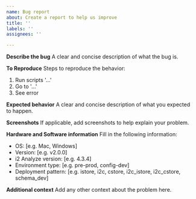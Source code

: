 ```yaml
---
name: Bug report
about: Create a report to help us improve
title: ''
labels: ''
assignees: ''

---
```


**Describe the bug**
A clear and concise description of what the bug is.

**To Reproduce**
Steps to reproduce the behavior:

1. Run scripts '...'
2. Go to '...'
3. See error

**Expected behavior**
A clear and concise description of what you expected to happen.

**Screenshots**
If applicable, add screenshots to help explain your problem.

**Hardware and Software information**
Fill in the following information:

- OS: [e.g. Mac, Windows]
- Version: [e.g. v2.0.0]
- i2 Analyze version: [e.g. 4.3.4]
- Environment type: [e.g. pre-prod, config-dev]
- Deployment pattern: [e.g. istore, i2c, cstore, i2c_istore, i2c_cstore, schema_dev]

**Additional context**
Add any other context about the problem here.
